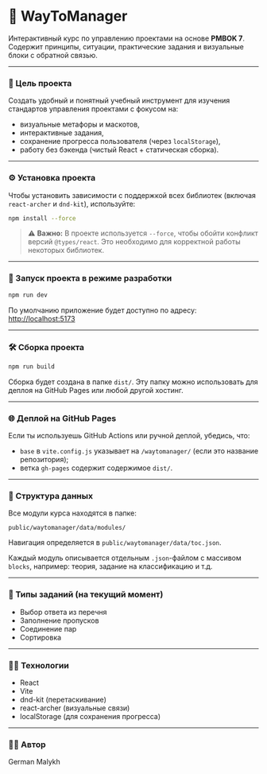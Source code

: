 # 🧭 WayToManager

Интерактивный курс по управлению проектами на основе **PMBOK 7**.  
Содержит принципы, ситуации, практические задания и визуальные блоки с обратной связью.

---

### 🎯 Цель проекта

Создать удобный и понятный учебный инструмент для изучения стандартов управления проектами с фокусом на:

- визуальные метафоры и маскотов,
- интерактивные задания,
- сохранение прогресса пользователя (через `localStorage`),
- работу без бэкенда (чистый React + статическая сборка).

---

### ⚙️ Установка проекта

Чтобы установить зависимости с поддержкой всех библиотек (включая `react-archer` и `dnd-kit`), используйте:

```bash
npm install --force
````

> ⚠️ **Важно:**
> В проекте используется `--force`, чтобы обойти конфликт версий `@types/react`.
> Это необходимо для корректной работы некоторых библиотек.

---

### 🚀 Запуск проекта в режиме разработки

```bash
npm run dev
```

По умолчанию приложение будет доступно по адресу: [http://localhost:5173](http://localhost:5173)

---

### 🛠 Сборка проекта

```bash
npm run build
```

Сборка будет создана в папке `dist/`.
Эту папку можно использовать для деплоя на GitHub Pages или любой другой хостинг.

---

### 🌐 Деплой на GitHub Pages

Если ты используешь GitHub Actions или ручной деплой, убедись, что:

* `base` в `vite.config.js` указывает на `/waytomanager/` (если это название репозитория);
* ветка `gh-pages` содержит содержимое `dist/`.

---

### 📁 Структура данных

Все модули курса находятся в папке:

```
public/waytomanager/data/modules/
```

Навигация определяется в `public/waytomanager/data/toc.json`.

Каждый модуль описывается отдельным `.json`-файлом с массивом `blocks`, например: теория, задание на классификацию и т.д.

---

### 🧩 Типы заданий (на текущий момент)

* Выбор ответа из перечня
* Заполнение пропусков
* Соединение пар
* Сортировка

---

### 🧑‍💻 Технологии

* React
* Vite
* dnd-kit (перетаскивание)
* react-archer (визуальные связи)
* localStorage (для сохранения прогресса)

---


### 🧙‍♂️ Автор

German Malykh